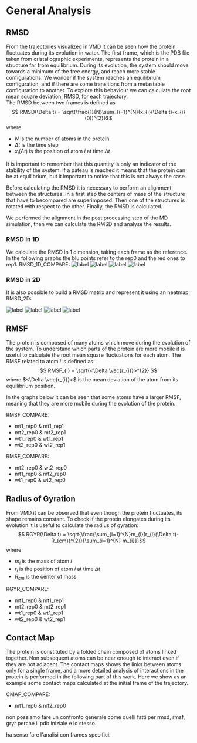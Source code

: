 # General Analysis
## RMSD
From the trajectories visualized in VMD it can be seen how the protein fluctuates during its evolution in water. The first frame, which is the PDB file taken from cristallographic experiments, represents the protein in a structure far from equilibrium. 
During its evolution, the system should move towards a minimum of the free energy, and reach more stable configurations. 
We wonder if the system reaches an equilibrium configuration, and if there are some transitions from a metastable configuration to another.
To explore this behaviour we can calculate the root mean square deviation, RMSD, for each trajectory.  
The RMSD between two frames is defined as
$$ RMSD(\Delta t) = \sqrt{\frac{1}{N}\sum_{i=1}^{N}(x_{i}(\Delta t)-x_{i}(0))^{2}}$$
where
- $N$ is the number of atoms in the protein
- $\Delta t$ is the time step 
- $x_{i}(\Delta t)$ is the position of atom $i$ at time $\Delta t$ 

It is important to remember that this quantity is only an indicator of the stability of the system. If a pateau is reached it means that the protein can be at equilibrium, but it important to notice that this is not always the case. 

Before calculating the RMSD it is necessary to perform an alignment between the structures.
In a first step the centers of mass of the structure that have to becompared are superimposed. Then one of the structures is rotated with respect to the other. Finally, the RMSD is calculated. 

We performed the alignment in the post processing step of the MD simulation, then we can calculate the RMSD and analyse the results.
### RMSD in 1D
We calculate the RMSD in 1 dimension, taking each frame as the reference. In the following graphs the blu points refer to the rep0 and the red ones to rep1. 
RMSD_1D_COMPARE:
![label](RMSD1D-mt1.png)
![label](RMSD1D-mt2.png)
![label](RMSD1D-wt1.png)
![label](RMSD1D-wt2.png)

### RMSD in 2D
It is also possible to build a RMSD matrix and represent it using an heatmap. 
RMSD_2D:

![label](RMSD2D-mt1.jpg)
![label](RMSD2D-mt2.jpg)
![label](RMSD2D-mt2.jpg)
![label](RMSD2D-wt2.jpg)


## RMSF
The protein is composed of many atoms which move during the evolution of the system. To understand which parts of the protein are more mobile it is useful to calculate the root mean square fluctuations for each atom. 
The RMSF related to atom $i$ is defined as:
$$ RMSF_{i} = \sqrt{<\Delta \vec{r_{i}}>^{2}} $$
where $<\Delta \vec{r_{i}}>$ is the mean deviation of the atom from its equilibrium position. 

In the graphs below it can be seen that some atoms have a larger RMSF, meaning that they are more mobile during the evolution of the protein.

RMSF_COMPARE:
- mt1_rep0 & mt1_rep1
- mt2_rep0 & mt2_rep1
- wt1_rep0 & wt1_rep1
- wt2_rep0 & wt2_rep1

RMSF_COMPARE:
- mt2_rep0 & wt2_rep0
- mt1_rep0 & mt2_rep0
- wt1_rep0 & wt2_rep0

## Radius of Gyration
From VMD it can be observed that even though the protein fluctuates, its shape remains constant. To check if the protein elongates during its evolution it is useful to calculate the radius of gyration:
$$ RGYR(\Delta t) = \sqrt{\frac{\sum_{i=1}^{N}m_{i}(r_{i}(\Delta t)-R_{cm})^{2}}{\sum_{i=1}^{N} m_{i}}}$$
where 
- $m_{i}$ is the mass of atom $i$
- $r_{i}$ is the position of atom $i$ at time $\Delta t$ 
- $R_{cm}$ is the center of mass

RGYR_COMPARE:
- mt1_rep0 & mt1_rep1
- mt2_rep0 & mt2_rep1
- wt1_rep0 & wt1_rep1
- wt2_rep0 & wt2_rep1

## Contact Map
The protein is constituted by a folded chain composed of atoms linked together. Non subsequent atoms can be near enough to interact even if they are not adjacent. The contact maps shows the links between atoms only for a single frame, and a more detailed analysis of interactions in the protein is performed in the following part of this work.
Here we show as an example some contact maps calculated at the initial frame of the trajectory. 


CMAP_COMPARE:
- mt1_rep0 & mt2_rep0

non possiamo fare un confronto generale come quelli fatti per rmsd, rmsf, gryr perché il pdb iniziale è lo stesso. 

ha senso fare l'analisi con frames specifici. 
